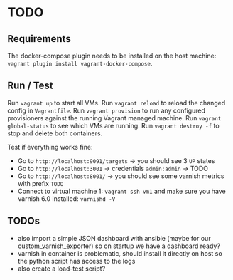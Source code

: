 # TODO


## Requirements
The docker-compose plugin needs to be installed on the host machine: `vagrant plugin install vagrant-docker-compose`.

## Run / Test 
Run `vagrant up` to start all VMs.
Run `vagrant reload` to reload the changed config in `Vagrantfile`.
Run `vagrant provision` to run any configured provisioners against the running Vagrant managed machine.
Run `vagrant global-status` to see which VMs are running.
Run `vagrant destroy -f` to stop and delete both containers.

Test if everything works fine:
 * Go to `http://localhost:9091/targets` -> you should see 3 `UP` states
 * Go to `http://localhost:3001` -> credentials `admin:admin` -> TODO
 * Go to `http://localhost:8001/` -> you should see some varnish metrics with prefix `TODO`
 * Connect to virtual machine 1: `vagrant ssh vm1` and make sure you have varnish 6.0 installed: `varnishd -V`

## TODOs
 * also import a simple JSON dashboard with ansible (maybe for our custom_varnish_exporter) so on startup we have a dashboard ready?
 * varnish in container is problematic, should install it directly on host so the python script has access to the logs
 * also create a load-test script?